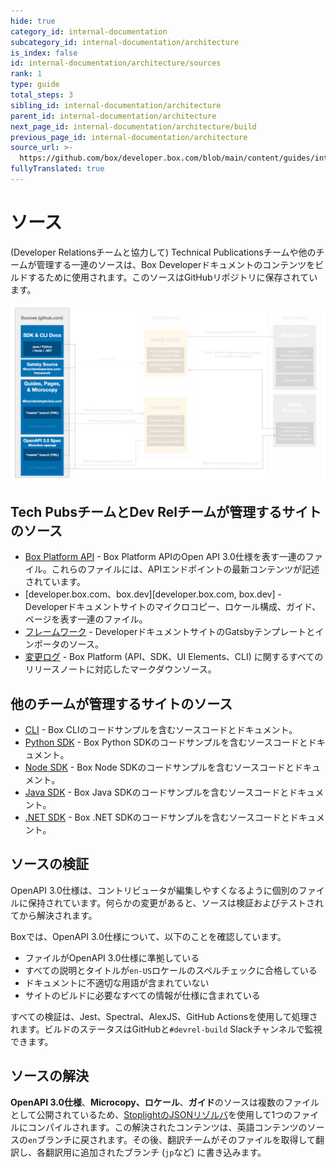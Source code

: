 ```yaml
---
hide: true
category_id: internal-documentation
subcategory_id: internal-documentation/architecture
is_index: false
id: internal-documentation/architecture/sources
rank: 1
type: guide
total_steps: 3
sibling_id: internal-documentation/architecture
parent_id: internal-documentation/architecture
next_page_id: internal-documentation/architecture/build
previous_page_id: internal-documentation/architecture
source_url: >-
  https://github.com/box/developer.box.com/blob/main/content/guides/internal-documentation/architecture/sources.md
fullyTranslated: true
---
```

<!-- does not need translation -->

# ソース

(Developer Relationsチームと協力して) Technical Publicationsチームや他のチームが管理する一連のソースは、Box Developerドキュメントのコンテンツをビルドするために使用されます。このソースはGitHubリポジトリに保存されています。

<ImageFrame center shadow border>

![ソース](./images/Sources2.png)

</ImageFrame>

## Tech PubsチームとDev Relチームが管理するサイトのソース

* [Box Platform API][Box Platform API] - Box Platform APIのOpen API 3.0仕様を表す一連のファイル。これらのファイルには、APIエンドポイントの最新コンテンツが記述されています。
* [developer.box.com、box.dev][developer.box.com, box.dev] - Developerドキュメントサイトのマイクロコピー、ロケール構成、ガイド、ページを表す一連のファイル。
* [フレームワーク][Framework] - DeveloperドキュメントサイトのGatsbyテンプレートとインポータのソース。
* [変更ログ][Changelog] - Box Platform (API、SDK、UI Elements、CLI) に関するすべてのリリースノートに対応したマークダウンソース。

## 他のチームが管理するサイトのソース

* [CLI][CLI] - Box CLIのコードサンプルを含むソースコードとドキュメント。
* [Python SDK][Python SDK] - Box Python SDKのコードサンプルを含むソースコードとドキュメント。
* [Node SDK][Node SDK] - Box Node SDKのコードサンプルを含むソースコードとドキュメント。
* [Java SDK][Java SDK] - Box Java SDKのコードサンプルを含むソースコードとドキュメント。
* [.NET SDK][.NET SDK] - Box .NET SDKのコードサンプルを含むソースコードとドキュメント。

## ソースの検証

OpenAPI 3.0仕様は、コントリビュータが編集しやすくなるように個別のファイルに保持されています。何らかの変更があると、ソースは検証およびテストされてから解決されます。

Boxでは、OpenAPI 3.0仕様について、以下のことを確認しています。

* ファイルがOpenAPI 3.0仕様に準拠している
* すべての説明とタイトルが`en-US`ロケールのスペルチェックに合格している
* ドキュメントに不適切な用語が含まれていない
* サイトのビルドに必要なすべての情報が仕様に含まれている

すべての検証は、Jest、Spectral、AlexJS、GitHub Actionsを使用して処理されます。ビルドのステータスはGitHubと`#devrel-build` Slackチャンネルで監視できます。

## ソースの解決

**OpenAPI 3.0仕様**、**Microcopy、ロケール**、**ガイド**のソースは複数のファイルとして公開されているため、[StoplightのJSONリゾルバ][Stoplight's JSON Resolver]を使用して1つのファイルにコンパイルされます。この解決されたコンテンツは、英語コンテンツのソースの`en`ブランチに戻されます。その後、翻訳チームがそのファイルを取得して翻訳し、各翻訳用に追加されたブランチ (`jp`など) に書き込みます。

[Box Platform API]: https://github.com/box/box-openapi

[developer.box.com]: https://github.com/box/developer.box.com

[Framework]: https://github.com/box/developer.box.com-framework

[Changelog]: https://github.com/box/box-developer-changelog

[CLI]: https://github.com/box/boxcli

[Python SDK]: https://github.com/box/box-python-sdk

[Node SDK]: https://github.com/box/box-node-sdk

[Java SDK]: https://github.com/box/box-java-sdk

[.NET SDK]: https://github.com/box/box-windows-sdk

[Stoplight's JSON Resolver]: https://github.com/stoplightio/json-ref-resolver
